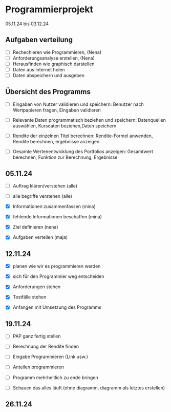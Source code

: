 # Programmierprojekt

05.11.24 bis 03.12.24

## Aufgaben verteilung
- [ ] Rechechieren wie Programmieren, (Nena)
- [ ] Anforderungsanalyse erstellen, (Nena)
- [ ] Herausfinden wie graphisch darstellen
- [ ] Daten aus Internet holen
- [ ] Daten abspeichern und ausgeben
      
## Übersicht des Programms
- [ ] Eingaben von Nutzer validieren und speichern: Benutzer nach Wertpapieren fragen, Eingaben validieren
- [ ] Relevante Daten programmatisch beziehen und speichern: Datenquellen auswählen, Kursdaten beziehen,Daten speichern
- [ ] Rendite der einzelnen Titel berechnen: Rendite-Formel anwenden, Rendite berechnen, ergebnisse anzeigen
- [ ] Gesamte Wertenentwicklung des Portfolios anzeigen: Gesamtwert berechnen, Funktion zur Berechnung, Ergebnisse


## 05.11.24

- [ ] Auftrag klären/verstehen (alle)
- [ ] alle begriffe verstehen (alle)
- [x] Informationen zusammenfassen (mina)
- [x] fehlende Informationen beschaffen (mina)
- [x] Ziel definieren (nena)
- [x] Aufgaben verteilen (maja)


## 12.11.24
- [x] planen wie wir es programmieren werden
- [x] sich für den Programmier weg entscheiden
- [x] Anforderungen stehen
- [x] Testfälle stehen
- [x] Anfangen mit Umsetzung des Programms


## 19.11.24
- [ ] PAP ganz fertig stellen
- [ ] Berechnung der Rendite finden
- [ ] Eingabe Programmieren (Link usw.)
- [ ] Anteilen programmieren
- [ ] Programm mehrheitlich zu ende bringen
- [ ] Schauen das alles läuft (ohne diagramm, diagramm als letztes erstellen)



## 26.11.24


      





  






